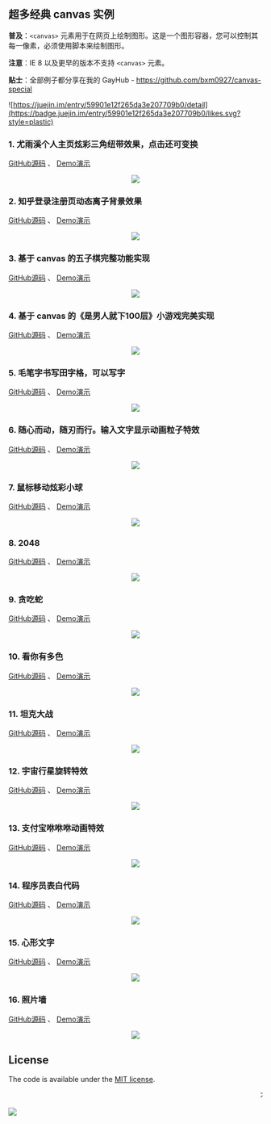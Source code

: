 
## 超多经典 canvas 实例

**普及**：`<canvas>` 元素用于在网页上绘制图形。这是一个图形容器，您可以控制其每一像素，必须使用脚本来绘制图形。

**注意**：IE 8 以及更早的版本不支持 `<canvas>` 元素。

**贴士**：全部例子都分享在我的 GayHub - https://github.com/bxm0927/canvas-special

![https://juejin.im/entry/59901e12f265da3e207709b0/detail](https://badge.juejin.im/entry/59901e12f265da3e207709b0/likes.svg?style=plastic)

### 1. 尤雨溪个人主页炫彩三角纽带效果，点击还可变换

[GitHub源码](https://github.com/bxm0927/canvas-special) 、 [Demo演示](https://bxm0927.github.io/canvas-special/evan-you/index.html)

<div  align="center">
  <img src="http://oph264zoo.bkt.clouddn.com/17-8-13/13451038.jpg">
</div>

### 2. 知乎登录注册页动态离子背景效果

[GitHub源码](https://github.com/bxm0927/canvas-special) 、 [Demo演示](https://bxm0927.github.io/canvas-special/zhihu/index.html)

<div  align="center">
  <img src="http://oph264zoo.bkt.clouddn.com/17-8-13/46746967.jpg">
</div>

### 3. 基于 canvas 的五子棋完整功能实现

[GitHub源码](https://github.com/bxm0927/canvas-special) 、 [Demo演示](https://bxm0927.github.io/canvas-special/five-chess/index.html)

<div  align="center">
  <img src="http://oph264zoo.bkt.clouddn.com/17-8-13/73389448.jpg">
</div>

### 4. 基于 canvas 的《是男人就下100层》小游戏完美实现

[GitHub源码](https://github.com/bxm0927/canvas-special) 、 [Demo演示](https://bxm0927.github.io/canvas-special/man-down100/index.html)

<div  align="center">
  <img src="http://oph264zoo.bkt.clouddn.com/17-8-13/7179685.jpg">
</div>

### 5. 毛笔字书写田字格，可以写字

[GitHub源码](https://github.com/bxm0927/canvas-special) 、 [Demo演示](https://bxm0927.github.io/canvas-special/brush/index.html)

<div  align="center">
  <img src="http://oph264zoo.bkt.clouddn.com/17-8-13/46818247.jpg">
</div>

### 6. 随心而动，随刃而行。输入文字显示动画粒子特效

[GitHub源码](https://github.com/bxm0927/canvas-special) 、 [Demo演示](https://bxm0927.github.io/canvas-special/side-text/index.html)

<div  align="center">
  <img src="http://oph264zoo.bkt.clouddn.com/17-8-13/63436276.jpg">
</div>

### 7. 鼠标移动炫彩小球

[GitHub源码](https://github.com/bxm0927/canvas-special) 、 [Demo演示](https://bxm0927.github.io/canvas-special/globule/index.html)

<div  align="center">
  <img src="http://oph264zoo.bkt.clouddn.com/17-8-13/75085934.jpg">
</div>


### 8. 2048

[GitHub源码](https://github.com/bxm0927/canvas-special) 、 [Demo演示](https://bxm0927.github.io/canvas-special/game2048/index.html)

<div  align="center">
  <img src="http://oph264zoo.bkt.clouddn.com/17-8-13/62175805.jpg">
</div>

### 9. 贪吃蛇

[GitHub源码](https://github.com/bxm0927/canvas-special) 、 [Demo演示](https://bxm0927.github.io/canvas-special/snake/index.html)

<div  align="center">
  <img src="http://oph264zoo.bkt.clouddn.com/17-8-13/97986004.jpg">
</div>

### 10. 看你有多色

[GitHub源码](https://github.com/bxm0927/canvas-special) 、 [Demo演示](https://bxm0927.github.io/canvas-special/look-def-color/index.html)

<div  align="center">
  <img src="http://oph264zoo.bkt.clouddn.com/17-8-13/52916235.jpg">
</div>

### 11. 坦克大战

[GitHub源码](https://github.com/bxm0927/canvas-special) 、 [Demo演示](https://bxm0927.github.io/canvas-special/tank/index.html)

<div  align="center">
  <img src="http://oph264zoo.bkt.clouddn.com/17-8-13/61788877.jpg">
</div>

### 12. 宇宙行星旋转特效

[GitHub源码](https://github.com/bxm0927/canvas-special) 、 [Demo演示](https://bxm0927.github.io/canvas-special/universe/index.html)

<div  align="center">
  <img src="http://oph264zoo.bkt.clouddn.com/17-8-13/42596452.jpg">
</div>

### 13. 支付宝咻咻咻动画特效

[GitHub源码](https://github.com/bxm0927/canvas-special) 、 [Demo演示](https://bxm0927.github.io/canvas-special/alipay/index.html)

<div  align="center">
  <img src="http://oph264zoo.bkt.clouddn.com/17-8-13/89320322.jpg">
</div>

### 14. 程序员表白代码

[GitHub源码](https://github.com/bxm0927/canvas-special) 、 [Demo演示](https://bxm0927.github.io/canvas-special/love-time/index.html)

<div  align="center">
  <img src="http://oph264zoo.bkt.clouddn.com/17-8-13/58827874.jpg">
</div>

### 15. 心形文字

[GitHub源码](https://github.com/bxm0927/canvas-special) 、 [Demo演示](https://bxm0927.github.io/canvas-special/heart/index.html)

<div  align="center">
  <img src="http://oph264zoo.bkt.clouddn.com/17-8-13/10558210.jpg">
</div>

### 16. 照片墙

[GitHub源码](https://github.com/bxm0927/canvas-special) 、 [Demo演示](https://bxm0927.github.io/canvas-special/photo-wall/index.html)

<div  align="center">
  <img src="http://oph264zoo.bkt.clouddn.com/17-8-13/44601791.jpg">
</div>


## License

The code is available under the [MIT license](https://opensource.org/licenses/MIT).

<marquee>不断更新，欢迎补充！</marquee>

![](http://oph264zoo.bkt.clouddn.com/17-8-11/10545126.jpg)
